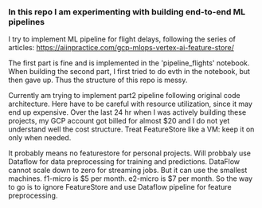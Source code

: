 ### In this repo I am experimenting with building end-to-end ML pipelines

I try to implement ML pipeline for flight delays, following the series of articles:
https://aiinpractice.com/gcp-mlops-vertex-ai-feature-store/

The first part is fine and is implemented in the 'pipeline_flights' notebook. When building the second part, I first tried to do evth in the notebook, but then gave up. Thus the structure of this repo is messy. 

Currently am trying to implement part2 pipeline following original code architecture. Here have to be careful with resource utilization, since it may end up expensive. Over the last 24 hr when I was actively building these projects, my GCP account got billed for almost $20 and I do not yet understand well the cost structure.
Treat FeatureStore like a VM: keep it on only when needed.

It probably means no featurestore for personal projects.
Will probbaly use Dataflow for data preprocessing for training and predictions.
DataFlow cannot scale down to zero for streaming jobs.
But it can use the smallest machines. f1-micro is $5 per month. e2-micro is $7 per month.
So the way to go is to ignore FeatureStore and use Dataflow pipeline for feature preprocessing.



